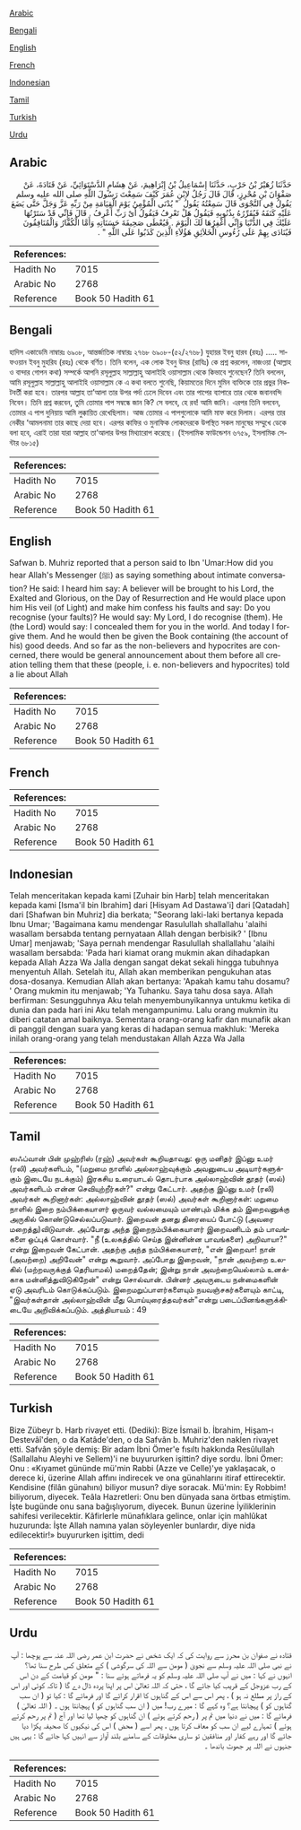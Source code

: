 [Arabic](#arabic)

[Bengali](#bengali)

[English](#english)

[French](#french)

[Indonesian](#indonesian)

[Tamil](#tamil)

[Turkish](#turkish)

[Urdu](#urdu)

## Arabic


<div dir="rtl" lang="ar" style={{fontSize:'larger',backgroundColor:'#f8f9fa',padding:20}}>
حَدَّثَنَا زُهَيْرُ بْنُ حَرْبٍ، حَدَّثَنَا إِسْمَاعِيلُ بْنُ إِبْرَاهِيمَ، عَنْ هِشَامٍ الدَّسْتَوَائِيِّ، عَنْ قَتَادَةَ، عَنْ صَفْوَانَ بْنِ مُحْرِزٍ، قَالَ قَالَ رَجُلٌ لاِبْنِ عُمَرَ كَيْفَ سَمِعْتَ رَسُولَ اللَّهِ صلى الله عليه وسلم يَقُولُ فِي النَّجْوَى قَالَ سَمِعْتُهُ يَقُولُ ‏ "‏ يُدْنَى الْمُؤْمِنُ يَوْمَ الْقِيَامَةِ مِنْ رَبِّهِ عَزَّ وَجَلَّ حَتَّى يَضَعَ عَلَيْهِ كَنَفَهُ فَيُقَرِّرُهُ بِذُنُوبِهِ فَيَقُولُ هَلْ تَعْرِفُ فَيَقُولُ أَىْ رَبِّ أَعْرِفُ ‏.‏ قَالَ فَإِنِّي قَدْ سَتَرْتُهَا عَلَيْكَ فِي الدُّنْيَا وَإِنِّي أَغْفِرُهَا لَكَ الْيَوْمَ ‏.‏ فَيُعْطَى صَحِيفَةَ حَسَنَاتِهِ وَأَمَّا الْكُفَّارُ وَالْمُنَافِقُونَ فَيُنَادَى بِهِمْ عَلَى رُءُوسِ الْخَلاَئِقِ هَؤُلاَءِ الَّذِينَ كَذَبُوا عَلَى اللَّهِ ‏"‏ ‏.‏
</div>
<div style={{backgroundColor:'#f8f9fa',padding:20, marginBottom: 10}}><table> <thead> <tr> <th>References:</th> <th></th> </tr> </thead> <tbody><tr><td>Hadith No</td><td>7015</td></tr><tr><td>Arabic No</td><td>2768</td></tr><tr><td>Reference</td><td>Book 50 Hadith 61</td></tr></tbody></table></div>

## Bengali


<div dir="ltr" lang="bn" style={{fontSize:'larger',backgroundColor:'#f8f9fa',padding:20}}>
হাদিস একাডেমি নাম্বারঃ ৬৯০৮, আন্তর্জাতিক নাম্বারঃ ২৭৬৮ ৬৯০৮-(৫২/২৭৬৮) যুহায়র ইবনু হারব (রহঃ) ..... সাফওয়ান ইবনু মুহরিয (রহঃ) থেকে বর্ণিত। তিনি বলেন, এক লোক ইবনু উমর (রাযিঃ) কে প্রশ্ন করলেন, নাজওয়া (আল্লাহ ও বান্দার গোপন কথা) সম্পর্কে আপনি রসূলুল্লাহ সাল্লাল্লাহু আলাইহি ওয়াসাল্লাম থেকে কিভাবে শুনেছেন? তিনি বললেন, আমি রসূলুল্লাহ সাল্লাল্লাহু আলাইহি ওয়াসাল্লাম কে এ কথা বলতে শুনেছি, কিয়ামতের দিনে মুমিন ব্যক্তিকে তার প্রভুর নিকটবর্তী করা হবে। তারপর আল্লাহ তা’আলা তার উপর পর্দা ঢেলে দিবেন এবং তার পাপের ব্যাপারে তার থেকে জবানবন্দি নিবেন। তিনি প্রশ্ন করবেন, তুমি তোমার পাপ সম্বন্ধে জান কি? সে বলবে, হে রব! আমি জানি। এরপর তিনি বলবেন, তোমার এ পাপ দুনিয়ায় আমি লুক্কায়িত রেখেছিলাম। আজ তোমার এ পাপগুলোকে আমি মাফ করে দিলাম। এরপর তার নেকীর ‘আমলনামা তার কাছে দেয়া হবে। এরপর কাফির ও মুনাফিক লোকদেরকে উপস্থিত সকল মানুষের সম্মুখে ডেকে বলা হবে, এরাই তারা যারা আল্লাহ তা’আলার উপর মিথ্যারোপ করেছে। (ইসলামিক ফাউন্ডেশন ৬৭৫৯, ইসলামিক সেন্টার ৬৮১৫)
</div>
<div style={{backgroundColor:'#f8f9fa',padding:20, marginBottom: 10}}><table> <thead> <tr> <th>References:</th> <th></th> </tr> </thead> <tbody><tr><td>Hadith No</td><td>7015</td></tr><tr><td>Arabic No</td><td>2768</td></tr><tr><td>Reference</td><td>Book 50 Hadith 61</td></tr></tbody></table></div>

## English


<div dir="ltr" lang="en" style={{fontSize:'larger',backgroundColor:'#f8f9fa',padding:20}}>
Safwan b. Muhriz reported that a person said to Ibn 'Umar:How did you hear Allah's Messenger (ﷺ) as saying something about intimate conversation? He said: I heard him say: A believer will be brought to his Lord, the Exalted and Glorious, on the Day of Resurrection and He would place upon him His veil (of Light) and make him confess his faults and say: Do you recognise (your faults)? He would say: My Lord, I do recognise (them). He (the Lord) would say: I concealed them for you in the world. And today I forgive them. And he would then be given the Book containing (the account of his) good deeds. And so far as the non-believers and hypocrites are concerned, there would be general announcement about them before all creation telling them that these (people, i. e. non-believers and hypocrites) told a lie about Allah
</div>
<div style={{backgroundColor:'#f8f9fa',padding:20, marginBottom: 10}}><table> <thead> <tr> <th>References:</th> <th></th> </tr> </thead> <tbody><tr><td>Hadith No</td><td>7015</td></tr><tr><td>Arabic No</td><td>2768</td></tr><tr><td>Reference</td><td>Book 50 Hadith 61</td></tr></tbody></table></div>

## French


<div dir="ltr" lang="fr" style={{fontSize:'larger',backgroundColor:'#f8f9fa',padding:20}}>

</div>
<div style={{backgroundColor:'#f8f9fa',padding:20, marginBottom: 10}}><table> <thead> <tr> <th>References:</th> <th></th> </tr> </thead> <tbody><tr><td>Hadith No</td><td>7015</td></tr><tr><td>Arabic No</td><td>2768</td></tr><tr><td>Reference</td><td>Book 50 Hadith 61</td></tr></tbody></table></div>

## Indonesian


<div dir="ltr" lang="id" style={{fontSize:'larger',backgroundColor:'#f8f9fa',padding:20}}>
Telah menceritakan kepada kami [Zuhair bin Harb] telah menceritakan kepada kami [Isma'il bin Ibrahim] dari [Hisyam Ad Dastawa'i] dari [Qatadah] dari [Shafwan bin Muhriz] dia berkata; "Seorang laki-laki bertanya kepada Ibnu Umar; 'Bagaimana kamu mendengar Rasulullah shallallahu 'alaihi wasallam bersabda tentang pernyataan Allah dengan berbisik? ' [Ibnu Umar] menjawab; 'Saya pernah mendengar Rasulullah shallallahu 'alaihi wasallam bersabda: 'Pada hari kiamat orang mukmin akan dihadapkan kepada Allah Azza Wa Jalla dengan sangat dekat sekali hingga tubuhnya menyentuh Allah. Setelah itu, Allah akan memberikan pengukuhan atas dosa-dosanya. Kemudian Allah akan bertanya: 'Apakah kamu tahu dosamu? ' Orang mukmin itu menjawab; 'Ya Tuhanku. Saya tahu dosa saya. Allah berfirman: Sesungguhnya Aku telah menyembunyikannya untukmu ketika di dunia dan pada hari ini Aku telah mengampunimu. Lalu orang mukmin itu diberi catatan amal baiknya. Sementara orang-orang kafir dan munafik akan di panggil dengan suara yang keras di hadapan semua makhluk: 'Mereka inilah orang-orang yang telah mendustakan Allah Azza Wa Jalla
</div>
<div style={{backgroundColor:'#f8f9fa',padding:20, marginBottom: 10}}><table> <thead> <tr> <th>References:</th> <th></th> </tr> </thead> <tbody><tr><td>Hadith No</td><td>7015</td></tr><tr><td>Arabic No</td><td>2768</td></tr><tr><td>Reference</td><td>Book 50 Hadith 61</td></tr></tbody></table></div>

## Tamil


<div dir="ltr" lang="ta" style={{fontSize:'larger',backgroundColor:'#f8f9fa',padding:20}}>
ஸஃப்வான் பின் முஹ்ரிஸ் (ரஹ்) அவர்கள் கூறியதாவது: ஒரு மனிதர் இப்னு உமர் (ரலி) அவர்களிடம், "(மறுமை நாளில் அல்லாஹ்வுக்கும் அவனுடைய அடியார்களுக்கும் இடையே நடக்கும்) இரகசிய உரையாடல் தொடர்பாக அல்லாஹ்வின் தூதர் (ஸல்) அவர்களிடம் என்ன செவியுற்றீர்கள்?" என்று கேட்டார். அதற்கு இப்னு உமர் (ரலி) அவர்கள் கூறினார்கள்: அல்லாஹ்வின் தூதர் (ஸல்) அவர்கள் கூறினார்கள்: மறுமை நாளில் இறை நம்பிக்கையாளர் ஒருவர் வல்லமையும் மாண்பும் மிக்க தம் இறைவனுக்கு அருகில் கொண்டுசெல்லப்படுவார். இறைவன் தனது திரையைப் போட்டு (அவரை மறைத்து)விடுவான். அப்போது அந்த இறைநம்பிக்கையாளர் இறைவனிடம் தம் பாவங்களை ஒப்புக் கொள்வார். "நீ (உலகத்தில் செய்த இன்னின்ன பாவங்களை) அறிவாயா?" என்று இறைவன் கேட்பான். அதற்கு அந்த நம்பிக்கையாளர், "என் இறைவா! நான் (அவற்றை) அறிவேன்" என்று கூறுவார். அப்போது இறைவன், "நான் அவற்றை உலகில் (மற்றவருக்குத் தெரியாமல்) மறைத்தேன்; இன்று நான் அவற்றையெல்லாம் உனக்காக மன்னித்துவிடுகிறேன்" என்று சொல்வான். பின்னர் அவருடைய நன்மைகளின் ஏடு அவரிடம் கொடுக்கப்படும். இறைமறுப்பாளர்களையும் நயவஞ்சகர்களையும் காட்டி, "இவர்கள்தான் அல்லாஹ்வின் மீது பொய்யுரைத்தவர்கள்"என்று படைப்பினங்களுக்கிடையே அறிவிக்கப்படும். அத்தியாயம் : 49
</div>
<div style={{backgroundColor:'#f8f9fa',padding:20, marginBottom: 10}}><table> <thead> <tr> <th>References:</th> <th></th> </tr> </thead> <tbody><tr><td>Hadith No</td><td>7015</td></tr><tr><td>Arabic No</td><td>2768</td></tr><tr><td>Reference</td><td>Book 50 Hadith 61</td></tr></tbody></table></div>

## Turkish


<div dir="ltr" lang="tr" style={{fontSize:'larger',backgroundColor:'#f8f9fa',padding:20}}>
Bize Zübeyr b. Harb rivayet etti. (Dediki): Bize İsmail b. İbrahim, Hişam-ı Destevâî'den, o da Katâde'den, o da Safvân b. Muhriz'den naklen rivayet etti. Safvân şöyle demiş: Bir adam İbni Ömer'e fısıltı hakkında Resûlullah (Sallallahu Aleyhi ve Sellem)'i ne buyururken işittin? diye sordu. İbni Ömer: Onu : «Kıyamet gününde mü'min Rabbi (Azze ve Celle)'ye yaklaşacak, o derece ki, üzerine Allah affını indirecek ve ona günahlarını itiraf ettirecektir. Kendisine (filân günahını) biliyor musun? diye soracak. Mü'min: Ey Robbim! biliyorum, diyecek. Teâla Hazretleri: Onu ben dünyada sana örtbas etmiştim. İşte bugünde onu sana bağışlıyorum, diyecek. Bunun üzerine İyiliklerinin sahifesi verilecektir. Kâfirlerle münafıklara gelince, onlar için mahlûkat huzurunda: İşte Allah namına yalan söyleyenler bunlardır, diye nida edilecektir!» buyururken işittim, dedi
</div>
<div style={{backgroundColor:'#f8f9fa',padding:20, marginBottom: 10}}><table> <thead> <tr> <th>References:</th> <th></th> </tr> </thead> <tbody><tr><td>Hadith No</td><td>7015</td></tr><tr><td>Arabic No</td><td>2768</td></tr><tr><td>Reference</td><td>Book 50 Hadith 61</td></tr></tbody></table></div>

## Urdu


<div dir="rtl" lang="ur" style={{fontSize:'larger',backgroundColor:'#f8f9fa',padding:20}}>
قتادہ نے صفوان بن محرز سے روایت کی کہ ایک شخص نے حضرت ابن عمر رضی اللہ عنہ سے پوچھا : آپ نے نبی صلی اللہ علیہ وسلم سے نجویٰ ( مومن سے اللہ کی سرگوشی ) کے متعلق کس طرح سنا تھا؟ انہوں نے کہا : میں نے آپ صلی اللہ علیہ وسلم کو یہ فرماتے ہوئے سنا : " مومن کو قیامت کے دن اس کے رب عزوجل کے قریب کیا جائے گا ، حتی کہ اللہ تعالیٰ اس پر اپنا پردہ ڈال دے گا ( تاکہ کوئی اور اس کے راز پر مطلع نہ ہو ) ، پھر اس سے اس کے گناہوں کا اقرار کرائے گا اور فرمائے گا : کیا تو ( ان سب گناہوں کو ) پہچانتا ہے؟ وہ کہے گا : میرے رب! میں ( ان سب گناہوں کو ) پہچانتا ہوں ۔ ( اللہ تعالیٰ ) فرمائے گا : میں نے دنیا میں تم پر ( رحم کرتے ہوئے ) ان گناہوں کو چھپا لیا تھا اور آج ( تم پر رحم کرتے ہوئے ) تمہارے لیے ان سب کو معاف کرتا ہوں ، پھر اسے ( محض ) اس کی نیکیوں کا صحیفہ پکڑا دیا جائے گا اور رہے کفار اور منافقین تو ساری مخلوقات کے سامنے بلند آواز سے انہیں کہا جائے گا : یہی ہیں جنہوں نے اللہ پر جھوٹ باندھا ۔
</div>
<div style={{backgroundColor:'#f8f9fa',padding:20, marginBottom: 10}}><table> <thead> <tr> <th>References:</th> <th></th> </tr> </thead> <tbody><tr><td>Hadith No</td><td>7015</td></tr><tr><td>Arabic No</td><td>2768</td></tr><tr><td>Reference</td><td>Book 50 Hadith 61</td></tr></tbody></table></div>